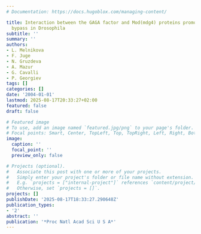```yaml
---
# Documentation: https://docs.hugoblox.com/managing-content/

title: Interaction between the GAGA factor and Mod(mdg4) proteins promotes insulator
  bypass in Drosophila
subtitle: ''
summary: ''
authors:
- L. Melnikova
- F. Juge
- N. Gruzdeva
- A. Mazur
- G. Cavalli
- P. Georgiev
tags: []
categories: []
date: '2004-01-01'
lastmod: 2025-08-17T20:33:27+02:00
featured: false
draft: false

# Featured image
# To use, add an image named `featured.jpg/png` to your page's folder.
# Focal points: Smart, Center, TopLeft, Top, TopRight, Left, Right, BottomLeft, Bottom, BottomRight.
image:
  caption: ''
  focal_point: ''
  preview_only: false

# Projects (optional).
#   Associate this post with one or more of your projects.
#   Simply enter your project's folder or file name without extension.
#   E.g. `projects = ["internal-project"]` references `content/project/deep-learning/index.md`.
#   Otherwise, set `projects = []`.
projects: []
publishDate: '2025-08-17T18:33:27.290648Z'
publication_types:
- '2'
abstract: ''
publication: '*Proc Natl Acad Sci U S A*'
---
```

